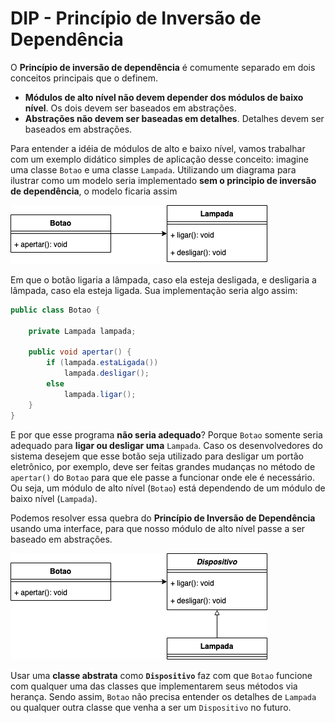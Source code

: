 # DIP - Princípio de Inversão de Dependência

O **Princípio de inversão de dependência** é comumente separado em dois conceitos principais que o definem.

* **Módulos de alto nível não devem depender dos módulos de baixo nível**. Os dois devem ser baseados em abstrações.
* **Abstrações não devem ser baseadas em detalhes**. Detalhes devem ser baseados em abstrações.

Para entender a idéia de módulos de alto e baixo nível, vamos trabalhar com um exemplo didático simples de aplicação desse conceito: imagine uma classe `Botao` e uma classe `Lampada`. Utilizando um diagrama para ilustrar como um modelo seria implementado **sem o principio de inversão de dependência**, o modelo ficaria assim

![](../.gitbook/assets/dip.png)

Em que o botão ligaria a lâmpada, caso ela esteja desligada, e desligaria a lâmpada, caso ela esteja ligada. Sua implementação seria algo assim:

```java
public class Botao {

    private Lampada lampada;
    
    public void apertar() {
        if (lampada.estaLigada())
            lampada.desligar();
        else
            lampada.ligar();
    }
}
```

E por que esse programa **não seria adequado**? Porque `Botao` somente seria adequado para **ligar ou desligar uma** `Lampada`. Caso os desenvolvedores do sistema desejem que esse botão seja utilizado para desligar um portão eletrônico, por exemplo, deve ser feitas grandes mudanças no método de `apertar()` do `Botao` para que ele passe a funcionar onde ele é necessário. Ou seja, um módulo de alto nível \(`Botao`\) está dependendo de um módulo de baixo nível \(`Lampada`\).

Podemos resolver essa quebra do **Princípio de Inversão de Dependência** usando uma interface, para que nosso módulo de alto nível passe a ser baseado em abstrações.

![](../.gitbook/assets/dip2.png)

Usar uma **classe abstrata** como **`Dispositivo`** faz com que `Botao` funcione com qualquer uma das classes que implementarem seus métodos via herança. Sendo assim, `Botao` não precisa entender os detalhes de `Lampada` ou qualquer outra classe que venha a ser um `Dispositivo` no futuro.

